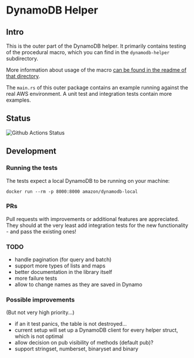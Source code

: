 # DynamoDB Helper

## Intro

This is the outer part of the DynamoDB helper. It primarily contains testing of the procedural macro, which you can find in the `dynamodb-helper` subdirectory.

More information about usage of the macro [can be found in the readme of that directory](./dynamodb-helper/README.md). 

The `main.rs` of this outer package contains an example running against the real AWS environment. A unit test and integration tests contain more examples.

## Status

![Github Actions Status](https://github.com/VanOvermeire/dynamodb-helper/actions/workflows/github-deploy.yml/badge.svg)

## Development

### Running the tests

The tests expect a local DynamoDB to be running on your machine:

```
docker run --rm -p 8000:8000 amazon/dynamodb-local
```

### PRs

Pull requests with improvements or additional features are appreciated. They should at the very least add integration tests for the new functionality - and pass the existing ones!

### TODO

- handle pagination (for query and batch)
- support more types of lists and maps
- better documentation in the library itself
- more failure tests
- allow to change names as they are saved in Dynamo

### Possible improvements

(But not very high priority...)

- if an it test panics, the table is not destroyed...
- current setup will set up a DynamoDB client for every helper struct, which is not optimal
- allow decision on pub visibility of methods (default pub)?
- support stringset, numberset, binaryset and binary
